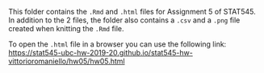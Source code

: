 This folder contains the `.Rmd` and `.html` files for Assignment 5 of STAT545. In addition to the 2 files, the folder also contains a `.csv` and a `.png` file created when knitting the `.Rmd` file.

To open the `.html` file in a browser you can use the following link: https://stat545-ubc-hw-2019-20.github.io/stat545-hw-vittorioromaniello/hw05/hw05.html

